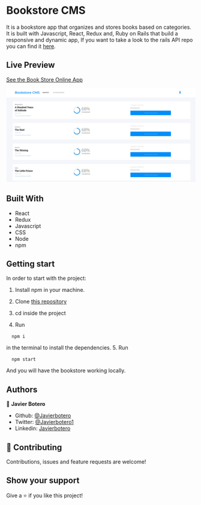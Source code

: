 # Bookstore CMS

It is a bookstore app that organizes and stores books based on categories. It is built with Javascript, React, Redux and, Ruby on Rails that build a responsive and dynamic app, If you want to take a look to the rails API repo you can find it [here](https://github.com/javierbotero/API-bookstore).

## Live Preview

[See the Book Store Online App](https://bookstore-javier.netlify.app/)

![Screenshot Bookstore](./src/assets/images/bookstore.png)

## Built With

- React
- Redux
- Javascript
- CSS
- Node
- npm

## Getting start

In order to start with the project:

1. Install npm in your machine.
2. Clone [this repository](https://github.com/javierbotero/bookstore.git)
3. cd inside the project

4. Run
```
  npm i
```
in the terminal to install the dependencies.
5. Run
```
  npm start
```
And you will have the bookstore working locally.

## Authors

👤 **Javier Botero**

- Github: [@Javierbotero](https://github.com/javierbotero)
- Twitter: [@Javierbotero1](https://twitter.com/Javierboterodev)
- Linkedin: [Javierbotero](https://www.linkedin.com/in/javierboterodev/)


## 🤝 Contributing

Contributions, issues and feature requests are welcome!

## Show your support

Give a ⭐️ if you like this project!